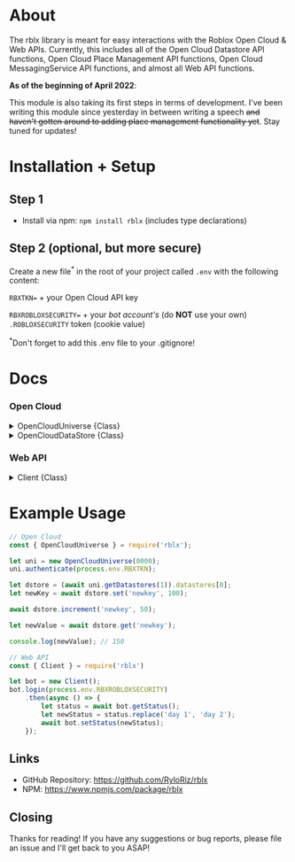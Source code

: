 # About

The rblx library is meant for easy interactions with the Roblox Open Cloud & Web APIs. Currently, this includes all of the Open Cloud Datastore API functions, Open Cloud Place Management API functions, Open Cloud MessagingService API functions, and almost all Web API functions.

**As of the beginning of April 2022**:

This module is also taking its first steps in terms of development. I've been writing this module since yesterday in between writing a speech ~~and haven't gotten around to adding place management functionality yet~~. Stay tuned for updates!

# Installation + Setup

## Step 1
* Install via npm: `npm install rblx` (includes type declarations)

## Step 2 (optional, but more secure)
Create a new file<sup>*</sup> in the root of your project called `.env` with the following content:

`RBXTKN=` + your Open Cloud API key

`RBXROBLOXSECURITY=` + your *bot account's* (do **NOT** use your own) `.ROBLOXSECURITY` token (cookie value)

<sup>*</sup>Don't forget to add this .env file to your .gitignore!
# Docs

### Open Cloud
<details>
<summary>OpenCloudUniverse {Class}</summary>

### `new OpenCloudUniverse(id: number)`
Creates a new OpenCloudUniverse object

### `OpenCloudUniverse.authenticate(apikey: string)`
Pass the API key through this function, or use the npm dotenv package and `process.env.RBXTKN` from above

### `OpenCloudUniverse.getDatastores(limit?: number, prefix?: string, cursor?: string)`
Return an object containing the previous page cursor, next page cursor, and datastore objects.

### `OpenCloudUniverse.save(placeId: number, pathToFile: string)`
Save the `rblx` file located at `pathToFile` to Roblox, therefore **not** publishing.

### `OpenCloudUniverse.publish(placeId: number, pathToFile: string)`
Publish the `rblx` file located at `pathToFile` to Roblox, therefore **also** saving to Roblox.

### `OpenCloudUniverse.publishToTopic(topic: string, data: any)`
Publish some data to a MessagingService topic (this only works in Live Servers as of 7/8/22)
</details>

<details>
<summary>OpenCloudDataStore {Class}</summary>

### `new OpenCloudDataStore(uid: number, name: string, scope: string = "global")`
Creates a new OpenCloudDataStore class - THIS IS NOT MEANT TO BE CALLED MANUALLY

### `OpenCloudDataStore.authenticate(apikey: string)`
Authenticate the OpenCloudDataStore with your API key

### `OpenCloudDataStore.listKeys(limit?: number | LimitOptions, allScopes?: boolean, prefix?: string, cursor?: string)`
IF LIMIT IS NUMBER: Return an object containing the previous page cursor, next page cursor, and keys on the current page

IF LIMIT IS LIMITOPTIONS: Return an object with the number of keys specified

`LimitOptions` is used if you want to receive the number of keys you made as the limit. The intended functionality of Roblox's limit parameter does not guarantee you will receive as many keys as you have requested, but using LimitOptions instead of a number value will do so.

`LimitOptions` follows this schema:
```js
{
	limit: number,
	useV2Limit: boolean // true to get all keys specified
}
```

### `OpenCloudDataStore.get(key: string)`
Get the value of a key

### `OpenCloudDataStore.set(key: string, value: any = null, exclusiveCreate?: boolean, matchVersion?: string)`
Set/update the value of a key

**NOTE:** You cannot use `exclusiveCreate` and `matchVersion` in the same request!

### `OpenCloudDataStore.increment(key: string, incrementBy: number = 1)`
Increment a value by `incrementBy` units

### `OpenCloudDataStore.delete(key: string)`
Delete a key from the OpenCloudDataStore

### `OpenCloudDataStore.listVersions(key: string, limit: number = 1, sortOrder: 'Ascending'|'Descending' = 'Ascending', cursor?: string, startTime?: string, endTime?: string)`
List all versions of a key (with versionIds for `get`ting)

**Note:** `startTime` and `endTime` must be ISO dates in UTC time!

### `OpenCloudDataStore.getVersion(key: string, versionId: string)`
Get the value of `key` at version `versionId`
</details>

### Web API

<details>
<summary>Client {Class}</summary>

### `new Client()`
Creates a new Client class

### `Client.login(token: string)`
Authenticate the Client with your .ROBLOSECURITY token (recommended: store in .env file)

### `Client.acceptRequest(userId: number)`
Accept a friend request from `userId`

### `Client.acceptTrade(tradeId: number)`
Accept a trade of id `tradeId`

### `Client.addFriend(userId: number)`
Send a friend request to `userId`

### `Client.block(userId: number)`
Block ❌ `userId`

### `Client.canTradeWith(userId: number)`
See if you can trade with `userId`

### `Client.claimOwnership(groupId: number)`
Claim ownership of group `groupId`

### `Client.counterTrade(tradeId: number, offers: TradeOffer[])`
Counter a trade of id `tradeId` with your `offers`

### `Client.declineAllRequests()`
Decline all friend requests

### `Client.declineRequest(userId: number)`
Decline a friend request from a single user of id `userId`

### `Client.declineTrade(tradeId: number)`
Decline trade of id `tradeId`

### `Client.getBirthdate()`
Get your account's birthdate

### `Client.getConsecutiveLoginDays()`
Get your account's (xbox) consecutive login days

### `Client.getDescription()`
Get your account's description

### `Client.getDisplayName()`
Get your account's display name

### `Client.getFriendCount()`
Get your account's friend count

### `Client.getFriendRequests()`
Get your account's friend requests

### `Client.getFriendRequestsCount()`
Get your account's number of friend requests

### `Client.getGender()`
Get your account's gender

### `Client.getLocale()`
Get your account's locale (language)

### `Client.getPhone()`
Get your account's phone number (if applicable)

### `Client.getPromotionChannels()`
Get your account's social links (if applicable)

### `Client.getStatus()`
Get your account's status

### `Client.getTrade(tradeId: number)`
Get a trade with id `tradeId`

### `Client.getTrades(tradeStatusType: TradeStatus = TradeStatus.Inbound)`
Get your account's trades

### `Client.getTradesCount(tradeStatusType: TradeStatus = TradeStatus.Inbound)`
Get your account's trades count

### `Client.getUserId()`
Get your account's user id

### `Client.getUsername()`
Get your account's username

### `Client.isFollowing(userId: number)`
Check if you are following `userId`

### `Client.removeFriend(userId: number)`
Remove friend with id `userId`

### `Client.removePrimaryGroup()`
Remove your primary group

### `Client.sendTrade(offers: TradeOffer[])`
Send trades (specify who in the form of an id in the `offers` parameter's options)

### `Client.setBirthdate(birthdate: Birthdate)`
Set your account's birthdate

### `Client.setDescription(description: string)`
Set your account's description

### `Client.setDisplayName(displayName: string)`
Set your account's display name

### `Client.setGender(gender: Gender)`
Set your account's gender

### `Client.setPrimaryGroup(groupId: number)`
Set your account's primary group to the group of id `groupId`

### `Client.setPromotionChannels(tbl: { [key: string]: string }, privacy: PromotionChannelPrivacy)`
Set your account's social links

### `Client.setStatus(status: string)`
Set your account's status

### `Client.unblock(userId: number)`
Unblock the user of id `userId`
</details>

# Example Usage

```javascript
// Open Cloud
const { OpenCloudUniverse } = require('rblx');

let uni = new OpenCloudUniverse(0000);
uni.authenticate(process.env.RBXTKN);

let dstore = (await uni.getDatastores(1)).datastores[0];
let newKey = await dstore.set('newkey', 100);

await dstore.increment('newkey', 50);

let newValue = await dstore.get('newkey');

console.log(newValue); // 150

// Web API
const { Client } = require('rblx')

let bot = new Client();
bot.login(process.env.RBXROBLOXSECURITY)
	.then(async () => {
		let status = await bot.getStatus();
		let newStatus = status.replace('day 1', 'day 2');
		await bot.setStatus(newStatus);
	});
```

## Links

* GitHub Repository: https://github.com/RyloRiz/rblx
* NPM: https://www.npmjs.com/package/rblx

## Closing

Thanks for reading! If you have any suggestions or bug reports, please file an issue and I'll get back to you ASAP!